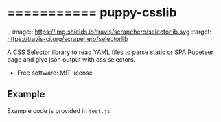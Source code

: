 ===========
puppy-csslib
===========

.. image:: https://img.shields.io/travis/scrapehero/selectorlib.svg
:target: https://travis-ci.org/scrapehero/selectorlib

A CSS Selector library to read YAML files to parse static or SPA Pupeteer page and give json output with css selectors.

- Free software: MIT license

## Example

Example code is provided in `test.js`
